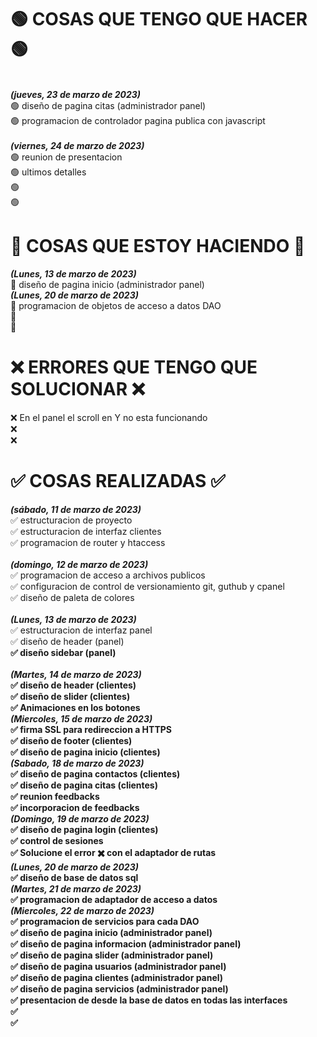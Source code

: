 # 🟢 COSAS QUE TENGO QUE HACER 🟢 <br>

<br>
<b><i>(jueves, 23 de marzo de 2023)</i></b><br>
🟢 diseño de pagina citas (administrador panel) <br>
🟢 programacion de controlador pagina publica con javascript <br>
<br>
<b><i>(viernes, 24 de marzo de 2023)</i></b><br>
🟢 reunion de presentacion <br>
🟢 ultimos detalles <br>
🟢<br>
🟢<br>

# 🔴 COSAS QUE ESTOY HACIENDO 🔴

<b><i>(Lunes, 13 de marzo de 2023)</i></b><br>
🔴 diseño de pagina inicio (administrador panel) <br>
<b><i>(Lunes, 20 de marzo de 2023)</i></b><br>
🔴 programacion de objetos de acceso a datos DAO <br>
🔴<br>
🔴<br>

# ❌ ERRORES QUE TENGO QUE SOLUCIONAR ❌

❌ En el panel el scroll en Y no esta funcionando<br>
❌<br>
❌<br>

# ✅ COSAS REALIZADAS ✅

<b><i>(sábado, 11 de marzo de 2023)</i></b><br>
✅ estructuracion de proyecto<br>
✅ estructuracion de interfaz clientes<br>
✅ programacion de router y htaccess<br>
<br>
<b><i>(domingo, 12 de marzo de 2023)</i></b><br>
✅ programacion de acceso a archivos publicos<br>
✅ configuracion de control de versionamiento git, guthub y cpanel<br>
✅ diseño de paleta de colores<br>
<br>
<b><i>(Lunes, 13 de marzo de 2023)</i></b><br>
✅ estructuracion de interfaz panel<br>
✅ diseño de header (panel) <b><br>
✅ diseño sidebar (panel)<br>
<br>
<b><i>(Martes, 14 de marzo de 2023)</i></b><br>
✅ diseño de header (clientes)<br>
✅ diseño de slider (clientes)<br>
✅ Animaciones en los botones<br>
<b><i>(Miercoles, 15 de marzo de 2023)</i></b><br>
✅ firma SSL para redireccion a HTTPS <br>
✅ diseño de footer (clientes) <br>
✅ diseño de pagina inicio (clientes) <br>
<b><i>(Sabado, 18 de marzo de 2023)</i></b><br>
✅ diseño de pagina contactos (clientes) <br>
✅ diseño de pagina citas (clientes) <br>
✅ reunion feedbacks <br>
✅ incorporacion de feedbacks <br>
<b><i>(Domingo, 19 de marzo de 2023)</i></b><br>
✅ diseño de pagina login (clientes) <br>
✅ control de sesiones <br>
✅ Solucione el error ✖️ con el adaptador de rutas<br>
<b><i>(Lunes, 20 de marzo de 2023)</i></b><br>
✅ diseño de base de datos sql <br>
<b><i>(Martes, 21 de marzo de 2023)</i></b><br>
✅ programacion de adaptador de acceso a datos <br>
<b><i>(Miercoles, 22 de marzo de 2023)</i></b><br>
✅ programacion de servicios para cada DAO <br>
✅ diseño de pagina inicio (administrador panel) <br>
✅ diseño de pagina informacion (administrador panel) <br>
✅ diseño de pagina slider (administrador panel) <br>
✅ diseño de pagina usuarios (administrador panel) <br>
✅ diseño de pagina clientes (administrador panel) <br>
✅ diseño de pagina servicios (administrador panel) <br>
✅ presentacion de desde la base de datos en todas las interfaces <br>
✅<br>
✅<br>
